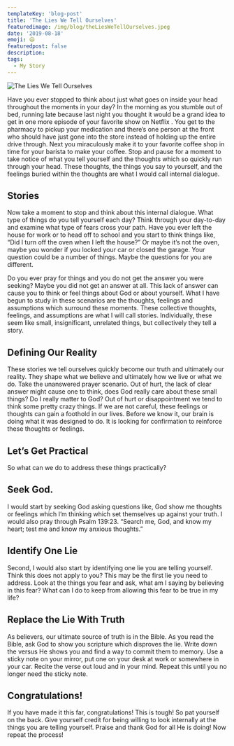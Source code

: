```yaml
---
templateKey: 'blog-post'
title: 'The Lies We Tell Ourselves'
featuredimage: /img/blog/theLiesWeTellOurselves.jpeg
date: '2019-08-18'
emoji: 😃
featuredpost: false
description:
tags:
  - My Story
---
```


![The Lies We Tell Ourselves](/img/theLiesWeTellOurselves.jpeg)

Have you ever stopped to think about just what goes on inside your head throughout the moments in your day? In the morning as you stumble out of bed, running late because last night you thought it would be a grand idea to get in one more episode of your favorite show on Netflix . You get to the pharmacy to pickup your medication and there’s one person at the front who should have just gone into the store instead of holding up the entire drive through. Next you miraculously make it to your favorite coffee shop in time for your barista to make your coffee. Stop and pause for a moment to take notice of what you tell yourself and the thoughts which so quickly run through your head. These thoughts, the things you say to yourself, and the feelings buried within the thoughts are what I would call internal dialogue.

## Stories

Now take a moment to stop and think about this internal dialogue. What type of things do you tell yourself each day? Think through your day-to-day and examine what type of fears cross your path. Have you ever left the house for work or to head off to school and you start to think things like, “Did I turn off the oven when I left the house?” Or maybe it’s not the oven, maybe you wonder if you locked your car or closed the garage. Your question could be a number of things. Maybe the questions for you are different.

Do you ever pray for things and you do not get the answer you were seeking? Maybe you did not get an answer at all. This lack of answer can cause you to think or feel things about God or about yourself. What I have begun to study in these scenarios are the thoughts, feelings and assumptions which surround these moments. These collective thoughts, feelings, and assumptions are what I will call stories. Individually, these seem like small, insignificant, unrelated things, but collectively they tell a story.

## Defining Our Reality

These stories we tell ourselves quickly become our truth and ultimately our reality. They shape what we believe and ultimately how we live or what we do. Take the unanswered prayer scenario. Out of hurt, the lack of clear answer might cause one to think, does God really care about these small things? Do I really matter to God? Out of hurt or disappointment we tend to think some pretty crazy things. If we are not careful, these feelings or thoughts can gain a foothold in our lives. Before we know it, our brain is doing what it was designed to do. It is looking for confirmation to reinforce these thoughts or feelings.

## Let’s Get Practical

So what can we do to address these things practically?

## Seek God.

I would start by seeking God asking questions like, God show me thoughts or feelings which I’m thinking which set themselves up against your truth. I would also pray through Psalm 139:23. “Search me, God, and know my heart; test me and know my anxious thoughts.”

## Identify One Lie

Second, I would also start by identifying one lie you are telling yourself. Think this does not apply to you? This may be the first lie you need to address. Look at the things you fear and ask, what am I saying by believing in this fear? What can I do to keep from allowing this fear to be true in my life?

## Replace the Lie With Truth

As believers, our ultimate source of truth is in the Bible. As you read the Bible, ask God to show you scripture which disproves the lie. Write down the versus He shows you and find a way to commit them to memory. Use a sticky note on your mirror, put one on your desk at work or somewhere in your car. Recite the verse out loud and in your mind. Repeat this until you no longer need the sticky note.

## Congratulations!

If you have made it this far, congratulations! This is tough! So pat yourself on the back. Give yourself credit for being willing to look internally at the things you are telling yourself. Praise and thank God for all He is doing! Now repeat the process!
